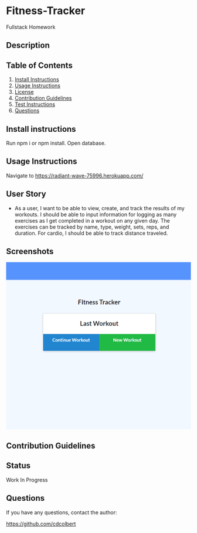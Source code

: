 # Fitness-Tracker
Fullstack Homework

## Description

## Table of Contents
1. [Install Instructions](#install-instructions)
2. [Usage Instructions](#usage-instructions)
3. [License](#license)
4. [Contribution Guidelines](#contribution-guidelines)
5. [Test Instructions](#test-instructions)
6. [Questions](#questions)

## Install instructions

Run npm i or npm install.
Open database.

## Usage Instructions

Navigate to https://radiant-wave-75996.herokuapp.com/

## User Story

* As a user, I want to be able to view, create, and track the results of my workouts. I should be able to input information for logging as many exercises as I get completed in a workout on any given day. The exercises can be tracked by name, type, weight, sets, reps, and duration. For cardio, I should be able to track distance traveled.

## Screenshots
<img src="./images/screenshot1.png"></img>

## Contribution Guidelines


## Status

Work In Progress


## Questions

If you have any questions, contact the author:  

https://github.com/cdcolbert
